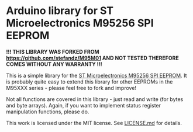 # Arduino library for ST Microelectronics M95256 SPI EEPROM

**!!! THIS LIBRARY WAS FORKED FROM https://github.com/stefandz/M95M01 AND NOT TESTED THEREFORE COMES WITHOUT ANY WARRANTY !!!**

This is a simple library for the [ST Microelectronics M95256 SPI EEPROM](http://www.st.com/web/catalog/mmc/FM76/CL1276/SC112/PF167935). It is probably quite easy to extend this library for other EEPROMs in the M95XXX series - please feel free to fork and improve!

Not all functions are covered in this library - just read and write (for bytes and byte arrays). Again, if you want to implement status register manipulation functions, please do.

This work is licensed under the MIT license. See [LICENSE.md](https://github.com/stefandz/M95M01/blob/master/LICENSE.md) for details.
